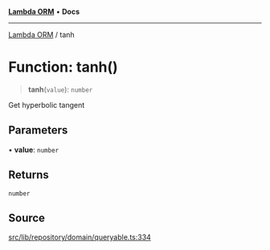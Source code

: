 [**Lambda ORM**](../README.md) • **Docs**

***

[Lambda ORM](../README.md) / tanh

# Function: tanh()

> **tanh**(`value`): `number`

Get hyperbolic tangent

## Parameters

• **value**: `number`

## Returns

`number`

## Source

[src/lib/repository/domain/queryable.ts:334](https://github.com/lambda-orm/lambdaorm-base/blob/7ab89b6bcd2fea05971e688ab15feca3a500d972/src/lib/repository/domain/queryable.ts#L334)
